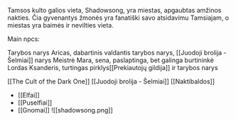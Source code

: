 Tamsos kulto galios vieta, Shadowsong, yra miestas, apgaubtas amžinos nakties. Čia gyvenantys žmonės yra fanatiški savo atsidavimu Tamsiajam, o miestas yra baimės ir nevilties vieta.

Main npcs:

Tarybos narys Aricas, dabartinis valdantis tarybos narys, [[Juodoji brolija  - Šelmiai]] narys
Meistrė Mara, sena, paslaptinga, bet galinga burtininkė
Lordas Ksanderis, turtingas pirklys[[Prekiautojų gildija]] ir tarybos narys

[[The Cult of the Dark One]]
[[Juodoji brolija  - Šelmiai]]
[[Naktibaldos]]

-   [[Elfai]]
-   [[Puselfiai]]
-   [[Gnomai]]
![[shadowsong.png]]
